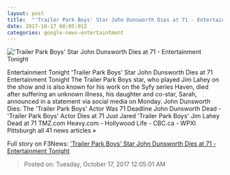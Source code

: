 ```yaml
---
layout: post
title:  "'Trailer Park Boys' Star John Dunsworth Dies at 71 - Entertainment Tonight"
date: 2017-10-17 00:05:01Z
categories: google-news-entertaintment
---
```


!['Trailer Park Boys' Star John Dunsworth Dies at 71 - Entertainment Tonight](http://www.etonline.com/sites/default/files/styles/max_1280x720/public/images/2017-10/gettyimages-152425265.jpg?itok=dVdo09F8)

Entertainment Tonight 'Trailer Park Boys' Star John Dunsworth Dies at 71 Entertainment Tonight The Trailer Park Boys star, who played Jim Lahey on the show and is also known for his work on the Syfy series Haven, died after suffering an unknown illness, his daughter and co-star, Sarah, announced in a statement via social media on Monday. John Dunsworth Dies: The 'Trailer Park Boys' Actor Was 71 Deadline John Dunsworth Dead - 'Trailer Park Boys' Actor Dies at 71 Just Jared 'Trailer Park Boys' Jim Lahey Dead at 71 TMZ.com Heavy.com - Hollywood Life - CBC.ca - WPXI Pittsburgh all 41 news articles »


Full story on F3News: ['Trailer Park Boys' Star John Dunsworth Dies at 71 - Entertainment Tonight](http://www.f3nws.com/n/YdmWPH)

> Posted on: Tuesday, October 17, 2017 12:05:01 AM
